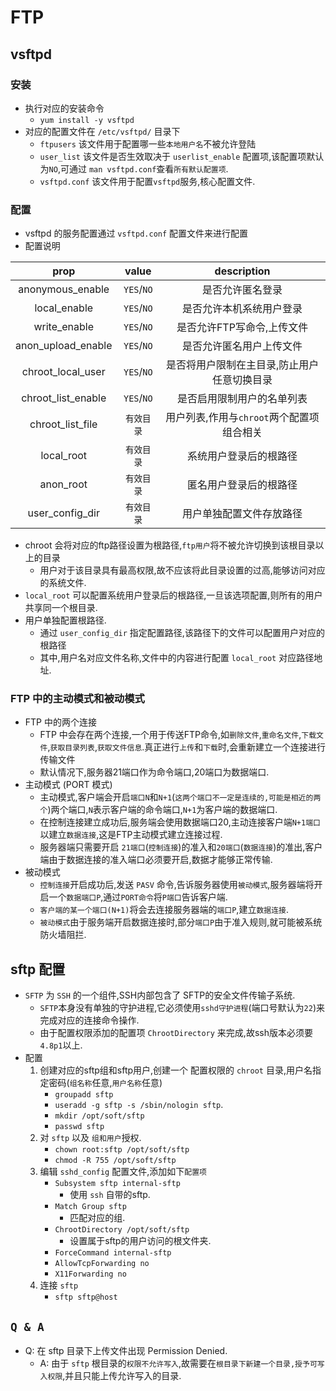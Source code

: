 # FTP

## vsftpd 

### 安装

* 执行对应的安装命令
    * `yum install -y vsftpd`
* 对应的配置文件在 `/etc/vsftpd/` 目录下
    * `ftpusers` 该文件用于配置哪一些`本地用户名`不被允许登陆
    * `user_list` 该文件是否生效取决于 `userlist_enable` 配置项,该配置项默认为`NO`,可通过 `man vsftpd.conf`查看`所有默认配置项`.
    * `vsftpd.conf` 该文件用于配置`vsftpd`服务,核心配置文件.

### 配置

* vsftpd 的服务配置通过 `vsftpd.conf` 配置文件来进行配置
* 配置说明

| prop               |  value        | description                              |
|:------------------:|:-------------:|:----------------------------------------:|
| anonymous_enable   | `YES`/`NO`    | 是否允许匿名登录                          |    
| local_enable       | `YES`/`NO`    | 是否允许本机系统用户登录                   |
| write_enable       | `YES`/`NO`    | 是否允许FTP写命令,上传文件                 |
| anon_upload_enable | `YES`/`NO`    | 是否允许匿名用户上传文件                   |
| chroot_local_user  | `YES`/`NO`    | 是否将用户限制在主目录,防止用户任意切换目录  | 
| chroot_list_enable | `YES`/`NO`    | 是否启用限制用户的名单列表                 |
| chroot_list_file   | `有效目录`     | 用户列表,作用与`chroot`两个配置项组合相关   |
| local_root         | `有效目录`     | 系统用户登录后的根路径                     |
| anon_root          | `有效目录`     | 匿名用户登录后的根路径                     |
| user_config_dir    | `有效目录`     | 用户单独配置文件存放路径                   |

*  chroot 会将对应的ftp路径设置为根路径,`ftp用户`将不被允许切换到该根目录以上的目录
    * 用户对于该目录具有最高权限,故不应该将此目录设置的过高,能够访问对应的系统文件.
* `local_root` 可以配置系统用户登录后的根路径,一旦该选项配置,则所有的用户共享同一个根目录.
* 用户单独配置根路径.
    * 通过 `user_config_dir` 指定配置路径,该路径下的文件可以配置用户对应的根路径
    * 其中,用户名对应文件名称,文件中的内容进行配置 `local_root` 对应路径地址.

### FTP 中的主动模式和被动模式

* FTP 中的两个连接
    * FTP 中会存在两个连接,一个用于传送FTP命令,如`删除文件`,`重命名文件`,`下载文件`,`获取目录列表`,`获取文件信息`.真正进行`上传`和`下载`时,会重新建立一个连接进行传输文件
    * 默认情况下,服务器21端口作为命令端口,20端口为数据端口.
* 主动模式 (PORT 模式)
    * 主动模式,客户端会开启`端口N`和`N+1`(`这两个端口不一定是连续的,可能是相近的两个`)两个端口,`N`表示客户端的命令端口,`N+1`为客户端的数据端口.
    * 在控制连接建立成功后,服务端会使用数据端口20,主动连接客户端`N+1端口`以建立`数据连接`,这是FTP主动模式建立连接过程.
    * 服务器端只需要开启 `21端口`(`控制连接`)的准入和`20端口`(`数据连接`)的准出,客户端由于数据连接的准入端口必须要开启,数据才能够正常传输.
* 被动模式
    * `控制连接`开启成功后,发送 `PASV` 命令,告诉服务器使用`被动模式`,服务器端将开启一个`数据端口P`,通过`PORT命令`将`P端口`告诉客户端.
    * `客户端的某一个端口(N+1)`将会去连接服务器端的`端口P`,建立`数据连接`.
    * `被动模式`由于服务端开启数据连接时,部分`端口P`由于准入规则,就可能被系统防火墙阻拦.

## sftp 配置 

* `SFTP` 为 `SSH` 的一个组件,SSH内部包含了 SFTP的安全文件传输子系统.
    * `SFTP`本身没有单独的守护进程,它必须使用`sshd守护进程`(端口号默认为`22`)来完成对应的连接命令操作.
    * 由于配置权限添加的配置项 `ChrootDirectory` 来完成,故ssh版本必须要`4.8p1`以上.
* 配置
    1. 创建对应的sftp组和sftp用户,创建一个 配置权限的 `chroot` 目录,用户名指定密码(`组名称`任意,`用户名称`任意)
        * `groupadd sftp`
        * `useradd -g sftp -s /sbin/nologin sftp`.
        * `mkdir /opt/soft/sftp`
        * `passwd sftp`
    2. 对 `sftp` 以及 `组和用户`授权.
        * `chown root:sftp /opt/soft/sftp`
        * `chmod -R 755 /opt/soft/sftp`
    3. 编辑 `sshd_config` 配置文件,添加如下`配置项`
        * `Subsystem sftp internal-sftp`
            * 使用 `ssh` 自带的sftp.
        * `Match Group sftp`
            * 匹配对应的组.
        * `ChrootDirectory /opt/soft/sftp` 
            * 设置属于sftp的用户访问的根文件夹.
        * `ForceCommand internal-sftp`
        * `AllowTcpForwarding no`
        * `X11Forwarding no`
    4. 连接 `sftp`
        * `sftp sftp@host`
## `Q & A`
    
* Q: 在 sftp 目录下上传文件出现 Permission Denied.
    * A: 由于 `sftp` 根目录的`权限不允许写入`,故需要在`根目录下新建一个目录,授予可写入权限`,并且只能上传允许写入的目录. 